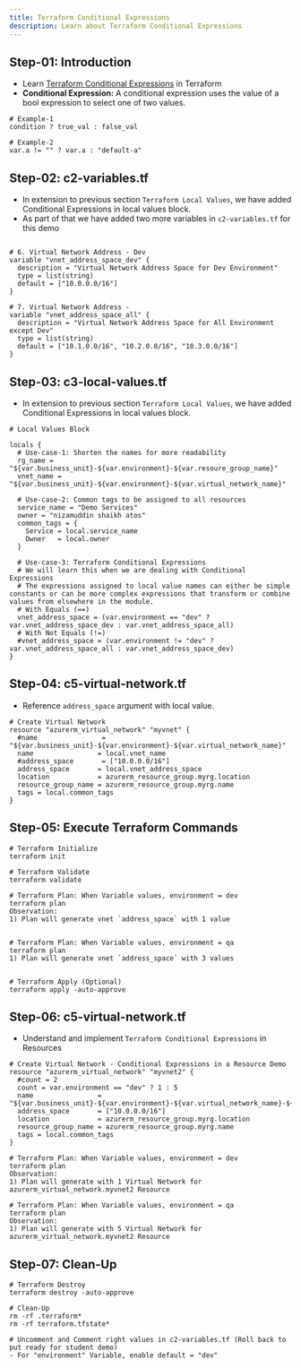 ```yaml
---
title: Terraform Conditional Expressions
description: Learn about Terraform Conditional Expressions
---
```


## Step-01: Introduction
- Learn [Terraform Conditional Expressions](https://www.terraform.io/docs/language/expressions/conditionals.html) in Terraform
- **Conditional Expression:** A conditional expression uses the value of a bool expression to select one of two values.
```t
# Example-1
condition ? true_val : false_val

# Example-2
var.a != "" ? var.a : "default-a"
```

## Step-02: c2-variables.tf
- In extension to previous section `Terraform Local Values`, we have added Conditional Expressions in local values block. 
- As part of that we have added two more variables in `c2-variables.tf` for this demo
```t

# 6. Virtual Network Address - Dev
variable "vnet_address_space_dev" {
  description = "Virtual Network Address Space for Dev Environment"
  type = list(string)
  default = ["10.0.0.0/16"]
}

# 7. Virtual Network Address - 
variable "vnet_address_space_all" {
  description = "Virtual Network Address Space for All Environment except Dev"
  type = list(string)
  default = ["10.1.0.0/16", "10.2.0.0/16", "10.3.0.0/16"]
}

```

## Step-03: c3-local-values.tf
- In extension to previous section `Terraform Local Values`, we have added Conditional Expressions in local values block. 
```t
# Local Values Block

locals {
  # Use-case-1: Shorten the names for more readability
  rg_name = "${var.business_unit}-${var.environment}-${var.resoure_group_name}"
  vnet_name = "${var.business_unit}-${var.environment}-${var.virtual_network_name}"

  # Use-case-2: Common tags to be assigned to all resources
  service_name = "Demo Services"
  owner = "nizamuddin shaikh atos"
  common_tags = {
    Service = local.service_name
    Owner   = local.owner
  }

  # Use-case-3: Terraform Conditional Expressions
  # We will learn this when we are dealing with Conditional Expressions
  # The expressions assigned to local value names can either be simple constants or can be more complex expressions that transform or combine values from elsewhere in the module.
  # With Equals (==)
  vnet_address_space = (var.environment == "dev" ? var.vnet_address_space_dev : var.vnet_address_space_all)
  # With Not Equals (!=)
  #vnet_address_space = (var.environment != "dev" ? var.vnet_address_space_all : var.vnet_address_space_dev)
}
```

## Step-04: c5-virtual-network.tf
- Reference `address_space` argument with local value.
```t
# Create Virtual Network
resource "azurerm_virtual_network" "myvnet" {
  #name                = "${var.business_unit}-${var.environment}-${var.virtual_network_name}"
  name                = local.vnet_name
  #address_space       = ["10.0.0.0/16"]
  address_space       = local.vnet_address_space
  location            = azurerm_resource_group.myrg.location
  resource_group_name = azurerm_resource_group.myrg.name
  tags = local.common_tags
}
```

## Step-05: Execute Terraform Commands
```t
# Terraform Initialize
terraform init

# Terraform Validate
terraform validate

# Terraform Plan: When Variable values, environment = dev 
terraform plan
Observation: 
1) Plan will generate vnet `address_space` with 1 value


# Terraform Plan: When Variable values, environment = qa
terraform plan
1) Plan will generate vnet `address_space` with 3 values


# Terraform Apply (Optional)
terraform apply -auto-approve
```

## Step-06: c5-virtual-network.tf
- Understand and implement `Terraform Conditional Expressions` in Resources
```t
# Create Virtual Network - Conditional Expressions in a Resource Demo
resource "azurerm_virtual_network" "myvnet2" {
  #count = 2
  count = var.environment == "dev" ? 1 : 5
  name                = "${var.business_unit}-${var.environment}-${var.virtual_network_name}-${count.index}"
  address_space       = ["10.0.0.0/16"]
  location            = azurerm_resource_group.myrg.location
  resource_group_name = azurerm_resource_group.myrg.name
  tags = local.common_tags
}

# Terraform Plan: When Variable values, environment = dev 
terraform plan
Observation: 
1) Plan will generate with 1 Virtual Network for  azurerm_virtual_network.myvnet2 Resource

# Terraform Plan: When Variable values, environment = qa 
terraform plan
Observation: 
1) Plan will generate with 5 Virtual Network for  azurerm_virtual_network.myvnet2 Resource
```

## Step-07: Clean-Up
```t
# Terraform Destroy
terraform destroy -auto-approve

# Clean-Up
rm -rf .terraform*
rm -rf terraform.tfstate*

# Uncomment and Comment right values in c2-variables.tf (Roll back to put ready for student demo)
- For "environment" Variable, enable default = "dev"
```


